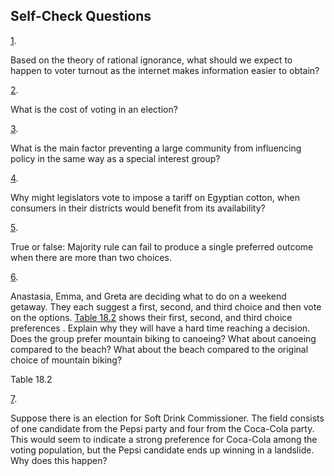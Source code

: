 ## Self-Check Questions

[1](http://openstax.org/books/principles-microeconomics-3e/pages/chapter-18#fs-idm2581312-solution).

Based on the theory of rational ignorance, what should we expect to
happen to voter turnout as the internet makes information easier to
obtain?

[2](http://openstax.org/books/principles-microeconomics-3e/pages/chapter-18#fs-idp28550704-solution).

What is the cost of voting in an election?

[3](http://openstax.org/books/principles-microeconomics-3e/pages/chapter-18#fs-idm82505312-solution).

What is the main factor preventing a large community from influencing
policy in the same way as a special interest group?

[4](http://openstax.org/books/principles-microeconomics-3e/pages/chapter-18#fs-idm71210528-solution).

Why might legislators vote to impose a tariff on Egyptian cotton, when
consumers in their districts would benefit from its availability?

[5](http://openstax.org/books/principles-microeconomics-3e/pages/chapter-18#fs-idp131085360-solution).

True or false: Majority rule can fail to produce a single preferred
outcome when there are more than two choices.

[6](http://openstax.org/books/principles-microeconomics-3e/pages/chapter-18#fs-idm3947408-solution).

Anastasia, Emma, and Greta are deciding what to do on a weekend getaway.
They each suggest a first, second, and third choice and then vote on the
options. [Table 18.2](#Table_18_02) shows their first, second, and third
choice preferences . Explain why they will have a hard time reaching a
decision. Does the group prefer mountain biking to canoeing? What about
canoeing compared to the beach? What about the beach compared to the
original choice of mountain biking?

Table 18.2

[7](http://openstax.org/books/principles-microeconomics-3e/pages/chapter-18#fs-idp79973536-solution).

Suppose there is an election for Soft Drink Commissioner. The field
consists of one candidate from the Pepsi party and four from the
Coca-Cola party. This would seem to indicate a strong preference for
Coca-Cola among the voting population, but the Pepsi candidate ends up
winning in a landslide. Why does this happen?
